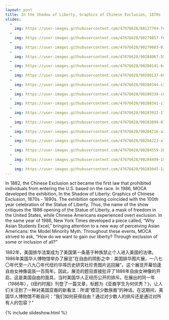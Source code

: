 ```yaml
---
layout: post
title: In the Shadow of Liberty, Graphics of Chinese Exclusion, 1870s - 1890s, 1986
slides:
  -
    img: https://user-images.githubusercontent.com/47676628/88127764-7cf82880-cba2-11ea-92a7-11d4c5093d91.jpg
  -
    img: https://user-images.githubusercontent.com/47676628/90279857-f6003e00-de37-11ea-8ed7-693f334a011b.JPG
  -
    img: https://user-images.githubusercontent.com/47676628/90279883-01536980-de38-11ea-91be-e9893e12632c.JPG
  -
    img: https://user-images.githubusercontent.com/47676628/90284067-55ae1780-de3f-11ea-9b06-b1861720bb5c.JPG
  -
    img: https://user-images.githubusercontent.com/47676628/90280141-6a3ae180-de38-11ea-98b8-53716623b6e7.JPG
  -
    img: https://user-images.githubusercontent.com/47676628/90280137-6909b480-de38-11ea-8026-112c520e03ca.JPG
  -
    img: https://user-images.githubusercontent.com/47676628/90280344-c271e380-de38-11ea-8372-a4955dcc7705.JPG
  -
    img: https://user-images.githubusercontent.com/47676628/90280339-c0a82000-de38-11ea-8be8-5219162609fd.JPG
  -
    img: https://user-images.githubusercontent.com/47676628/90280341-c1d94d00-de38-11ea-82ed-0f570e7ee9bd.JPG
  -
    img: https://user-images.githubusercontent.com/47676628/90283932-17b0f380-de3f-11ea-88a9-916f6e7a1e7f.JPG
  -
    img: https://user-images.githubusercontent.com/47676628/90283899-07007d80-de3f-11ea-8f5c-98ded604b5a3.JPG
  -
    img: https://user-images.githubusercontent.com/47676628/90284216-a291ee00-de3f-11ea-8ba7-4ab0668561df.JPG
  -
    img: https://user-images.githubusercontent.com/47676628/90284223-a7ef3880-de3f-11ea-9fcb-9f12aade6f94.JPG
  -
    img: https://user-images.githubusercontent.com/47676628/90284559-26e47100-de40-11ea-920f-da95c68769e2.JPG
  -
    img: https://user-images.githubusercontent.com/47676628/90284499-159b6480-de40-11ea-8cdd-3cf5fef14358.JPG
  -
    img: https://user-images.githubusercontent.com/47676628/90285045-1aace380-de41-11ea-8847-3bb46ef5af8d.JPG
---
```


In 1882, the Chinese Exclusion act became the first law that prohibited individuals from entering the U.S. based on the race. In 1986, MOCA developed the exhibition, In the Shadow of Liberty: Graphics of Chinese Exclusion, 1870s - 1890s. The exhibition opening coincided with the 100th year celebration of the Statue of Liberty. Thus, the name of the show critiques the 1886 opening of the Statue of Liberty, a mask of freedom in the United States, while Chinese Americans experienced overt exclusion. In the same year of 1986, New York Times developed a piece called, “Why Asian Students Excel,” bringing attention to a new way of perceiving Asian Americans: the Model Minority Myth. Throughout these events, MOCA strived to ask, “How do we want to gain our liberty? Through exclusion of some or inclusion of all?”

1882年，美国排华法案成为了美国第一条基于种族禁止个人进入美国的法律。1986年美国华人博物馆举办了展览"在自由的阴影之中：美国排华图片展，一八七〇年代至一八九〇年代纽约华埠历史研究社珍贵图片巡回展"。这个展览开幕恰逢自由女神像诞辰一百周年。因此，展览的题目直接批评了1886年自由女神像的开启，这是美国自由的面具，当时美国华人正经历公开的排斥。在展出的同一年（1986年），《纽约时报》刊登了一篇文章，标题为《亚裔学生为何优秀？》，让人们关注到了一种对美国亚裔的新看法：所谓“模范少数族裔”的神话。在这期间，美国华人博物馆不断自问：“我们如何获得自由？通过对少数人的排斥还是通过对所有人的包容？”

{% include slideshow.html %}


